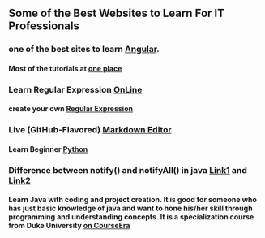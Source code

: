 ## Some of the Best Websites to Learn For IT Professionals

### one of the best sites to learn [Angular](https://codecraft.tv/courses/angular/).
#### Most of the tutorials at [one place](https://www.w3resource.com/)
### Learn Regular Expression [OnLine](https://regexone.com/)
#### create your own [Regular Expression](https://regexr.com)
### Live (GitHub-Flavored) [Markdown Editor](https://jbt.github.io/markdown-editor/)
#### Learn Beginner [Python](https://www.datacamp.com/home)
### Difference between notify() and notifyAll() in java [Link1](https://www.geeksforgeeks.org/difference-notify-notifyall-java/) and [Link2](https://stackoverflow.com/questions/37026/java-notify-vs-notifyall-all-over-again)
#### Learn Java with coding and project creation. It is good for someone who has just basic knowledge of java and want to hone his/her skill through programming and understanding concepts. It is a specialization course from Duke University [on CourseEra](https://www.coursera.org/learn/java-programming-arrays-lists-data/)
